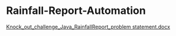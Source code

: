 # Rainfall-Report-Automation

[Knock_out_challenge_Java_RainfallReport_problem statement.docx](https://github.com/tarun-developer/Rainfall-Report-Automation/files/4057352/Knock_out_challenge_Java_RainfallReport_problem.statement.docx)
